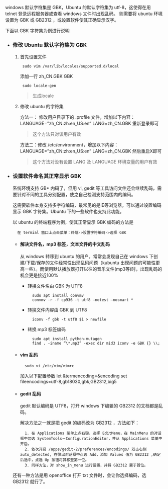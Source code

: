 windows 默认字符集是 GBK，Ubuntu 的默认字符集为 utf-8，这使得在用 telnet 登录远程服务器或查看 windows 文件时出现乱码。
则需要将 ubuntu 环境设置为 GBK 或  GB2312 ，或设置软件使其正确显示汉字。

下面以 GBK 字符集为例进行说明

- ### 修改 Ubuntu 默认字符集为 GBK

    1. 首先设置文件

            sudo vim /var/lib/locales/supported.d/local

        添加一行 zh_CN.GBK GBK

            sudo locale-gen
        > 生成locale

    2. 修改 ubuntu 的字符集

        方法一： 修改用户目录下的 .profile 文件，增加以下内容：
            LANGUAGE=”zh_CN:zh:en_US:en”
            LANG=zh_CN.GBK
        重新登录即可
        > 这个方法只对该用户有效

        方法二：修改 /etc/environment，增加以下内容：
            LANGUAGE=”zh_CN:zh:en_US:en”
            LANG=zh_CN.GBK
        然后重启X即可
        > 这个方法对没有设置 LANG 及 LANGUAGE 环境变量的用户有效

- ### 设置软件命名其正常显示 GBK

    系统环境支持 GB* 内码了，但用 vi, gedit 等工具访问文件还会继续乱码，需要针对不同的工具分别配置，使之自己检测支持范围内的编码。

    这需要软件本身支持多字符编码，最常见的是IE等浏览器，可以通过设置编码显示 GBK 字符集。Ubuntu 下的一些软件也支持此功能。

    以 ubuntu 的终端程序为例，使其正常显示 GBK 编码的方法是

        在 termial 窗口上点击菜单：终端->设置字符编码->选择 GBK

    - #### 解决文件名，mp3 标签，文本文件的中文乱码

        从 windows 转移到 ubuntu 的用户，常常会发现自己在 windows 下创建/下载/保存的文件经常性出现乱码问题（kubuntu 出现问题的可能性更高一些）。而使用默认播放器打开以往的音乐文件(mp3等)时，出现乱码的机会更是接近100%

        + 转换文件名由 GBK 为 UTF8

                sudo apt install convmv
                convmv -r -f cp936 -t utf8 –notest –nosmart *

        + 转换文件内容由 GBK 到 UTF8

                iconv -f gbk -t utf8 $i > newfile

        + 转换 mp3 标签编码

                sudo apt install python-mutagen
                find . -iname “\*.mp3” -exec dir mid3 iconv -e GBK {} \\;

    - #### vim 乱码

            sudo vi /etc/vim/vimrc

        加入以下配置参数
            let &termencoding=&encoding
            set fileencodings=utf-8,gb18030,gbk,GB2312,big5

    - #### gedit 乱码

        gedit 默认编码是 UTF8，打开 windows 下编辑的 GB2312 的文档都是乱码。

        解决方法之一就是把 gedit 的编码改为 GB2312 ，方法如下：
        
            1. 在 Applications 菜单上点右键，选择 EditMenu，在 MainMenu 的对话框中勾选 SystemTools－ConfigurationEditor，并从 Applications 菜单中开启。
            2. 依次开启 /apps/gedit-2/preferences/encodings/ 双击右侧 auto_detected, 在弹出对话框中点选 Add，添加 Values 值为 GB2312 ,确定后选中，点选 Up 按钮将其移至第一位。
            3. 同样方法，对 show_in_menu 进行设置，并将 GB2312 置于首位。

    还有一种方法是用 openoffice 打开 txt 文件时，会让你选择编码，选 GB2312 就行了。

